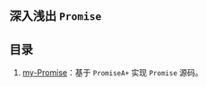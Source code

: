 ## 深入浅出 `Promise` 

## 目录

1. [my-Promise](./packages/my-Promise/)：基于 `PromiseA+` 实现 `Promise` 源码。

